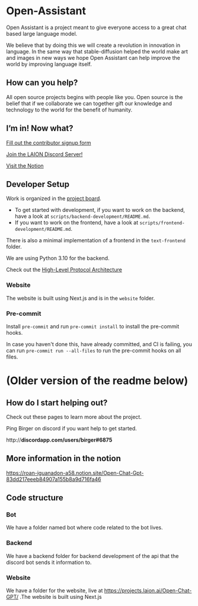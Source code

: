 # Open-Assistant

Open Assistant is a project meant to give everyone access to a great chat based large language model.

We believe that by doing this we will create a revolution in innovation in language. In the same way that stable-diffusion helped the world make art and images in new ways we hope Open Assistant can help improve the world by improving language itself.

## How can you help?

All open source projects begins with people like you. Open source is the belief that if we collaborate we can together gift our knowledge and technology to the world for the benefit of humanity.

## I’m in! Now what?

[Fill out the contributor signup form](https://docs.google.com/forms/d/e/1FAIpQLSeuggO7UdYkBvGLEJldDvxp6DwaRbW5p7dl96UzFkZgziRTrQ/viewform)

[Join the LAION Discord Server!](https://discord.gg/RQFtmAmk)

[Visit the Notion](https://ykilcher.com/open-assistant)

## Developer Setup

Work is organized in the [project board](https://github.com/orgs/LAION-AI/projects/3).

- To get started with development, if you want to work on the backend, have a look at `scripts/backend-development/README.md`.
- If you want to work on the frontend, have a look at `scripts/frontend-development/README.md`.

There is also a minimal implementation of a frontend in the `text-frontend` folder.

We are using Python 3.10 for the backend.

Check out the [High-Level Protocol Architecture](https://www.notion.so/High-Level-Protocol-Architecture-6f1fd3551da74213b560ead369f132dc)

### Website

The website is built using Next.js and is in the `website` folder.

### Pre-commit

Install `pre-commit` and run `pre-commit install` to install the pre-commit hooks.

In case you haven't done this, have already committed, and CI is failing, you can run `pre-commit run --all-files` to run the pre-commit hooks on all files.

# (Older version of the readme below)

## How do I start helping out?

Check out these pages to learn more about the project.

Ping Birger on discord if you want help to get started.

http://**discordapp.com/users/birger#6875**

## More information in the notion

https://roan-iguanadon-a58.notion.site/Open-Chat-Gpt-83dd217eeeb84907a155b8a9d716fa46

## Code structure

### Bot

We have a folder named bot where code related to the bot lives.

### Backend

We have a backend folder for backend development of the api that the discord bot sends it information to.

### Website

We have a folder for the website, live at https://projects.laion.ai/Open-Chat-GPT/ .The website is built using Next.js
